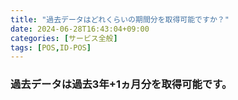 ```yaml
---
title: "過去データはどれくらいの期間分を取得可能ですか？"
date: 2024-06-28T16:43:04+09:00
categories: [サービス全般]
tags: [POS,ID-POS]
---
```


### 過去データは過去3年+1ヵ月分を取得可能です。
